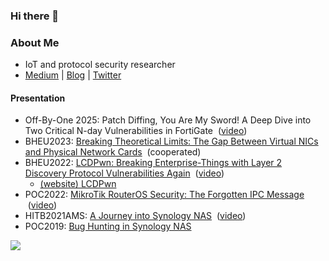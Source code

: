 ### Hi there 👋
### About Me
- IoT and protocol security researcher
- [Medium](https://medium.com/@cq674350529) | [Blog](https://cq674350529.github.io/) | [Twitter](https://twitter.com/cq674350529)

#### Presentation
- Off-By-One 2025: Patch Diffing, You Are My Sword! A Deep Dive into Two Critical N-day Vulnerabilities in FortiGate  &nbsp;([video](https://www.youtube.com/watch?v=1pO7CUGpXH8))
- BHEU2023: [Breaking Theoretical Limits: The Gap Between Virtual NICs and Physical Network Cards](https://i.blackhat.com/EU-23/Presentations/EU-23-Quan-Breaking-Theoretical-Limits_REV2.pdf)    &nbsp;(cooperated)
- BHEU2022: [LCDPwn: Breaking Enterprise-Things with Layer 2 Discovery Protocol Vulnerabilities Again](https://github.com/cq674350529/pocs_slides/blob/master/slides/EU-22-Chen-LCDPwn-Breaking-Enterprise.pdf)    &nbsp;([video](https://www.youtube.com/watch?v=qIwKg2qny0c))
  + [(website) LCDPwn](https://cq674350529.github.io/lcdpwn/)
- POC2022: [MikroTik RouterOS Security: The Forgotten IPC Message](https://github.com/cq674350529/pocs_slides/blob/master/slides/POC2022-MikroTik_RouterOS_Security-The_Forgotten_IPC_Message.pdf)  &nbsp;([video](https://www.youtube.com/watch?v=fkigIlDe6vs))
- HITB2021AMS: [A Journey into Synology NAS](https://github.com/cq674350529/pocs_slides/blob/master/slides/HITB2021AMS-A_Journey_into_Synology_NAS.pdf)  &nbsp;([video](https://www.youtube.com/watch?v=XGmzeM2IEB4))
- POC2019: [Bug Hunting in Synology NAS](https://github.com/cq674350529/pocs_slides/blob/master/slides/POC2019-Bug_Hunting_in_Synology_NAS.pdf)

![](https://github-readme-stats.vercel.app/api?username=cq674350529&show_icons=true&theme=default )

<!--
**cq674350529/cq674350529** is a ✨ _special_ ✨ repository because its `README.md` (this file) appears on your GitHub profile.

Here are some ideas to get you started:

- 🔭 I’m currently working on ...
- 🌱 I’m currently learning ...
- 👯 I’m looking to collaborate on ...
- 🤔 I’m looking for help with ...
- 💬 Ask me about ...
- 📫 How to reach me: ...
- 😄 Pronouns: ...
- ⚡ Fun fact: ...
-->
